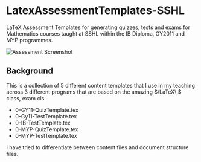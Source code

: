 # LatexAssessmentTemplates-SSHL

LaTeX Assessment Templates for generating quizzes, tests and exams for Mathematics courses taught at SSHL within the IB Diploma, GY2011 and MYP programmes.

![Assessment Screenshot](https://github.com/markolsonse/LatexAssessmentTemplates-SSHL/raw/master/LatexAssessment.png)

## Background

This is a collection of 5 different content templates that I use in my teaching across 3 different programs that are based on the amazing $\LaTeX\,$ class, exam.cls.

- 0-GY11-QuizTemplate.tex
- 0-Gy11-TestTemplate.tex
- 0-IB-TestTemplate.tex
- 0-MYP-QuizTemplate.tex
- 0-MYP-TestTemplate.tex

I have tried to differentiate between content files and document structure files.  
